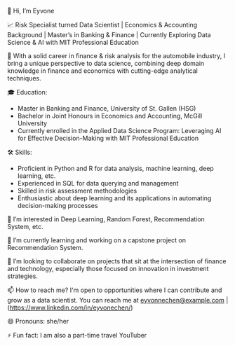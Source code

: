 👋 Hi, I’m Eyvone
  
📈 Risk Specialist turned Data Scientist | Economics & Accounting Background | Master’s in Banking & Finance | Currently Exploring Data Science & AI with MIT Professional Education
  
🚗 With a solid career in finance & risk analysis for the automobile industry, I bring a unique perspective to data science, combining deep domain knowledge in finance and economics with cutting-edge analytical techniques.

🎓 Education:
  - Master in Banking and Finance, University of St. Gallen (HSG)
  - Bachelor in Joint Honours in Economics and Accounting, McGill University
  - Currently enrolled in the Applied Data Science Program: Leveraging AI for Effective Decision-Making with MIT Professional Education
    
🛠 Skills:
 - Proficient in Python and R for data analysis, machine learning, deep learning, etc.
 - Experienced in SQL for data querying and management
 - Skilled in risk assessment methodologies
 - Enthusiastic about deep learning and its applications in automating decision-making processes
    
👀 I’m interested in Deep Learning, Random Forest, Recommendation System, etc. 

🌱 I’m currently learning and working on a capstone project on Recommendation System. 

💞️ I’m looking to collaborate on projects that sit at the intersection of finance and technology, especially those focused on innovation in investment strategies.

📫 How to reach me? I'm open to opportunities where I can contribute and grow as a data scientist. You can reach me at eyvonnechen@example.com | (https://www.linkedin.com/in/eyvonechen/)

😄 Pronouns: she/her

⚡ Fun fact: I am also a part-time travel YouTuber

<!---
eyvonec/eyvonec is a ✨ special ✨ repository because its `self-intro.md` (this file) appears on your GitHub profile.
You can click the Preview link to take a look at your changes.
--->
